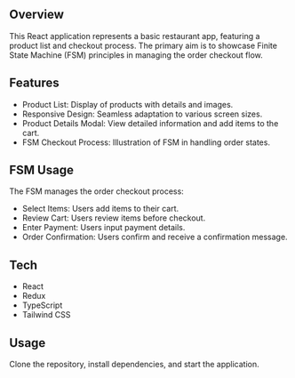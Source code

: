 ## Overview
This React application represents a basic restaurant app, featuring a product list and checkout process. The primary aim is to showcase Finite State Machine (FSM) principles in managing the order checkout flow.

## Features
- Product List: Display of products with details and images.
- Responsive Design: Seamless adaptation to various screen sizes.
- Product Details Modal: View detailed information and add items to the cart.
- FSM Checkout Process: Illustration of FSM in handling order states.

## FSM Usage
The FSM manages the order checkout process:

- Select Items: Users add items to their cart.
- Review Cart: Users review items before checkout.
- Enter Payment: Users input payment details.
- Order Confirmation: Users confirm and receive a confirmation message.

## Tech
- React
- Redux
- TypeScript
- Tailwind CSS

## Usage
Clone the repository, install dependencies, and start the application.